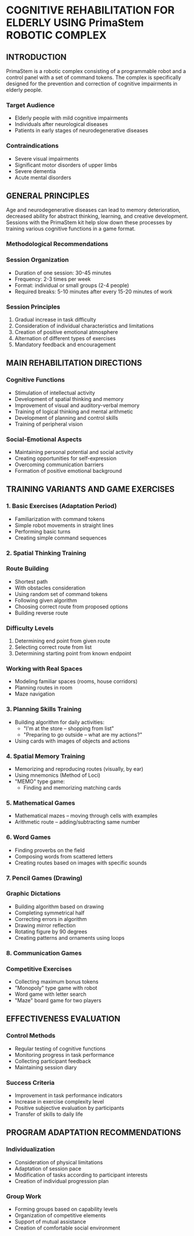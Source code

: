 # COGNITIVE REHABILITATION FOR ELDERLY USING PrimaStem ROBOTIC COMPLEX

## INTRODUCTION

PrimaStem is a robotic complex consisting of a programmable robot and a control panel with a set of command tokens. The complex is specifically designed for the prevention and correction of cognitive impairments in elderly people.

### Target Audience

- Elderly people with mild cognitive impairments
- Individuals after neurological diseases
- Patients in early stages of neurodegenerative diseases

### Contraindications

- Severe visual impairments
- Significant motor disorders of upper limbs
- Severe dementia
- Acute mental disorders

## GENERAL PRINCIPLES

Age and neurodegenerative diseases can lead to memory deterioration, decreased ability for abstract thinking, learning, and creative development. Sessions with the PrimaStem kit help slow down these processes by training various cognitive functions in a game format.

### Methodological Recommendations

### Session Organization

- Duration of one session: 30-45 minutes
- Frequency: 2-3 times per week
- Format: individual or small groups (2-4 people)
- Required breaks: 5-10 minutes after every 15-20 minutes of work

### Session Principles

1. Gradual increase in task difficulty
2. Consideration of individual characteristics and limitations
3. Creation of positive emotional atmosphere
4. Alternation of different types of exercises
5. Mandatory feedback and encouragement

## MAIN REHABILITATION DIRECTIONS

### Cognitive Functions

- Stimulation of intellectual activity
- Development of spatial thinking and memory
- Improvement of visual and auditory-verbal memory
- Training of logical thinking and mental arithmetic
- Development of planning and control skills
- Training of peripheral vision

### Social-Emotional Aspects

- Maintaining personal potential and social activity
- Creating opportunities for self-expression
- Overcoming communication barriers
- Formation of positive emotional background

## TRAINING VARIANTS AND GAME EXERCISES

### 1. Basic Exercises (Adaptation Period)

- Familiarization with command tokens
- Simple robot movements in straight lines
- Performing basic turns
- Creating simple command sequences

### 2. Spatial Thinking Training

### Route Building

- Shortest path
- With obstacles consideration
- Using random set of command tokens
- Following given algorithm
- Choosing correct route from proposed options
- Building reverse route

### Difficulty Levels

1. Determining end point from given route
2. Selecting correct route from list
3. Determining starting point from known endpoint

### Working with Real Spaces

- Modeling familiar spaces (rooms, house corridors)
- Planning routes in room
- Maze navigation

### 3. Planning Skills Training

- Building algorithm for daily activities:
    - "I'm at the store – shopping from list"
    - "Preparing to go outside – what are my actions?"
- Using cards with images of objects and actions

### 4. Spatial Memory Training

- Memorizing and reproducing routes (visually, by ear)
- Using mnemonics (Method of Loci)
- "MEMO" type game:
    - Finding and memorizing matching cards

### 5. Mathematical Games

- Mathematical mazes – moving through cells with examples
- Arithmetic route – adding/subtracting same number

### 6. Word Games

- Finding proverbs on the field
- Composing words from scattered letters
- Creating routes based on images with specific sounds

### 7. Pencil Games (Drawing)

### Graphic Dictations

- Building algorithm based on drawing
- Completing symmetrical half
- Correcting errors in algorithm
- Drawing mirror reflection
- Rotating figure by 90 degrees
- Creating patterns and ornaments using loops

### 8. Communication Games

### Competitive Exercises

- Collecting maximum bonus tokens
- "Monopoly" type game with robot
- Word game with letter search
- "Maze" board game for two players

## EFFECTIVENESS EVALUATION

### Control Methods

- Regular testing of cognitive functions
- Monitoring progress in task performance
- Collecting participant feedback
- Maintaining session diary

### Success Criteria

- Improvement in task performance indicators
- Increase in exercise complexity level
- Positive subjective evaluation by participants
- Transfer of skills to daily life

## PROGRAM ADAPTATION RECOMMENDATIONS

### Individualization

- Consideration of physical limitations
- Adaptation of session pace
- Modification of tasks according to participant interests
- Creation of individual progression plan

### Group Work

- Forming groups based on capability levels
- Organization of competitive elements
- Support of mutual assistance
- Creation of comfortable social environment